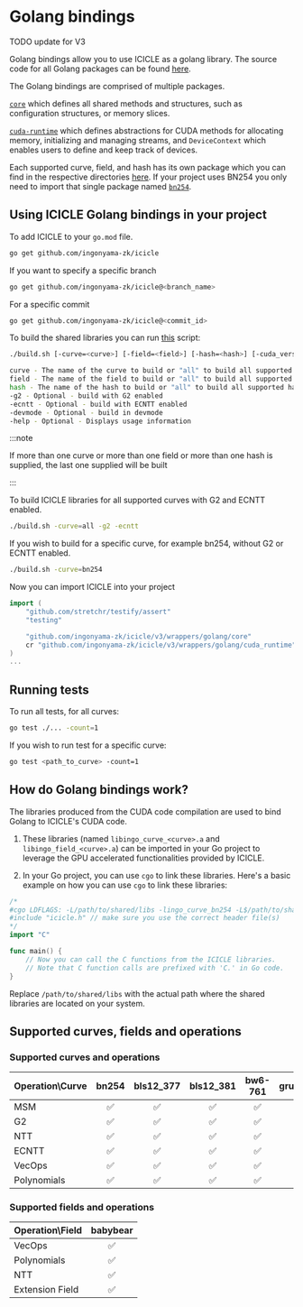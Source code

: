 # Golang bindings

TODO update for V3

Golang bindings allow you to use ICICLE as a golang library.
The source code for all Golang packages can be found [here](https://github.com/ingonyama-zk/icicle/tree/main/wrappers/golang).

The Golang bindings are comprised of multiple packages.

[`core`](https://github.com/ingonyama-zk/icicle/tree/main/wrappers/golang/core) which defines all shared methods and structures, such as configuration structures, or memory slices.

[`cuda-runtime`](https://github.com/ingonyama-zk/icicle/tree/main/wrappers/golang/cuda_runtime) which defines abstractions for CUDA methods for allocating memory, initializing and managing streams, and `DeviceContext` which enables users to define and keep track of devices.

Each supported curve, field, and hash has its own package which you can find in the respective directories [here](https://github.com/ingonyama-zk/icicle/tree/main/wrappers/golang). If your project uses BN254 you only need to import that single package named [`bn254`](https://github.com/ingonyama-zk/icicle/tree/main/wrappers/golang/curves/bn254).

## Using ICICLE Golang bindings in your project

To add ICICLE to your `go.mod` file.

```bash
go get github.com/ingonyama-zk/icicle
```

If you want to specify a specific branch

```bash
go get github.com/ingonyama-zk/icicle@<branch_name>
```

For a specific commit

```bash
go get github.com/ingonyama-zk/icicle@<commit_id>
```

To build the shared libraries you can run [this](https://github.com/ingonyama-zk/icicle/tree/main/wrappers/golang/build.sh) script:

```sh
./build.sh [-curve=<curve>] [-field=<field>] [-hash=<hash>] [-cuda_version=<version>] [-g2] [-ecntt] [-devmode]

curve - The name of the curve to build or "all" to build all supported curves
field - The name of the field to build or "all" to build all supported fields
hash - The name of the hash to build or "all" to build all supported hashes
-g2 - Optional - build with G2 enabled 
-ecntt - Optional - build with ECNTT enabled
-devmode - Optional - build in devmode
-help - Optional - Displays usage information
```

:::note

If more than one curve or more than one field or more than one hash is supplied, the last one supplied will be built

:::

To build ICICLE libraries for all supported curves with G2 and ECNTT enabled.

```bash
./build.sh -curve=all -g2 -ecntt
```

If you wish to build for a specific curve, for example bn254, without G2 or ECNTT enabled.

``` bash
./build.sh -curve=bn254
```

Now you can import ICICLE into your project

```go
import (
    "github.com/stretchr/testify/assert"
    "testing"

    "github.com/ingonyama-zk/icicle/v3/wrappers/golang/core"
    cr "github.com/ingonyama-zk/icicle/v3/wrappers/golang/cuda_runtime"
)
...
```

## Running tests

To run all tests, for all curves:

```bash
go test ./... -count=1
```

If you wish to run test for a specific curve:

```bash
go test <path_to_curve> -count=1
```

## How do Golang bindings work?

The libraries produced from the CUDA code compilation are used to bind Golang to ICICLE's CUDA code.

1. These libraries (named `libingo_curve_<curve>.a` and `libingo_field_<curve>.a`) can be imported in your Go project to leverage the GPU accelerated functionalities provided by ICICLE.

2. In your Go project, you can use `cgo` to link these libraries. Here's a basic example on how you can use `cgo` to link these libraries:

```go
/*
#cgo LDFLAGS: -L/path/to/shared/libs -lingo_curve_bn254 -L$/path/to/shared/libs -lingo_field_bn254 -lstdc++ -lm
#include "icicle.h" // make sure you use the correct header file(s)
*/
import "C"

func main() {
    // Now you can call the C functions from the ICICLE libraries.
    // Note that C function calls are prefixed with 'C.' in Go code.
}
```

Replace `/path/to/shared/libs` with the actual path where the shared libraries are located on your system.

## Supported curves, fields and operations

### Supported curves and operations

| Operation\Curve | bn254 | bls12_377 | bls12_381 | bw6-761 | grumpkin |
| --------------- | :---: | :-------: | :-------: | :-----: | :------: |
| MSM             |   ✅   |     ✅     |     ✅     |    ✅    |    ✅     |
| G2              |   ✅   |     ✅     |     ✅     |    ✅    |    ❌     |
| NTT             |   ✅   |     ✅     |     ✅     |    ✅    |    ❌     |
| ECNTT           |   ✅   |     ✅     |     ✅     |    ✅    |    ❌     |
| VecOps          |   ✅   |     ✅     |     ✅     |    ✅    |    ✅     |
| Polynomials     |   ✅   |     ✅     |     ✅     |    ✅    |    ❌     |

### Supported fields and operations

| Operation\Field | babybear |
| --------------- | :------: |
| VecOps          |    ✅     |
| Polynomials     |    ✅     |
| NTT             |    ✅     |
| Extension Field |    ✅     |
